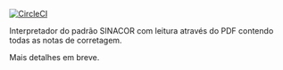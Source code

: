 [![CircleCI](https://circleci.com/gh/djalmaaraujo/xp-sinacor-client.svg?style=svg)](https://circleci.com/gh/djalmaaraujo/xp-sinacor-client)

Interpretador do padrão SINACOR com leitura através do PDF contendo todas as notas de corretagem.

Mais detalhes em breve.
